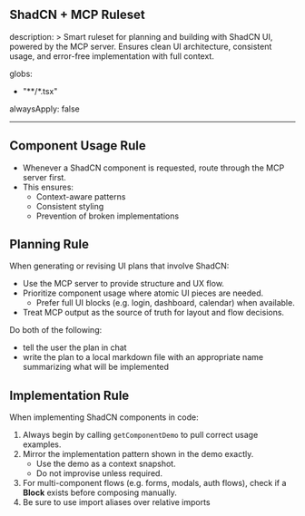 ## ShadCN + MCP Ruleset

description: >
  Smart ruleset for planning and building with ShadCN UI, powered by the MCP server.
  Ensures clean UI architecture, consistent usage, and error-free implementation with full context.

globs:
  - "**/*.tsx"

alwaysApply: false

---

## Component Usage Rule
- Whenever a ShadCN component is requested, route through the MCP server first.
- This ensures:
  - Context-aware patterns
  - Consistent styling
  - Prevention of broken implementations

## Planning Rule
When generating or revising UI plans that involve ShadCN:
- Use the MCP server to provide structure and UX flow.
- Prioritize component usage where atomic UI pieces are needed.
  - Prefer full UI blocks (e.g. login, dashboard, calendar) when available.
- Treat MCP output as the source of truth for layout and flow decisions.

Do both of the following:
- tell the user the plan in chat
- write the plan to a local markdown file with an appropriate name summarizing what will be implemented

## Implementation Rule
When implementing ShadCN components in code:
1. Always begin by calling `getComponentDemo` to pull correct usage examples.
2. Mirror the implementation pattern shown in the demo exactly.
   - Use the demo as a context snapshot.
   - Do not improvise unless required.
3. For multi-component flows (e.g. forms, modals, auth flows), check if a **Block** exists before composing manually.
4. Be sure to use import aliases over relative imports